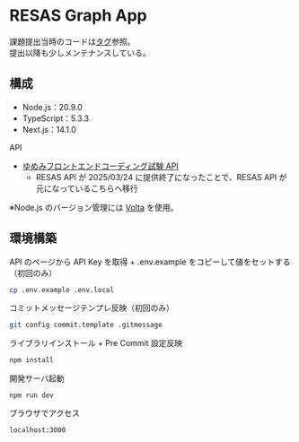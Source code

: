 # RESAS Graph App

課題提出当時のコードは[タグ](https://github.com/h-yoshikawa44/resas-graph-app/releases/tag/submitted_for_examination)参照。  
提出以降も少しメンテナンスしている。

## 構成

- Node.js：20.9.0
- TypeScript：5.3.3
- Next.js：14.1.0

API

- [ゆめみフロントエンドコーディング試験 API](https://yumemi-frontend-engineer-codecheck-api.vercel.app/api-doc)
  - RESAS API が 2025/03/24 に提供終了になったことで、RESAS API が元になっているこちらへ移行

※Node.js のバージョン管理には [Volta](https://volta.sh/) を使用。

## 環境構築

API のページから API Key を取得 + .env.example をコピーして値をセットする（初回のみ）

```bash
cp .env.example .env.local
```

コミットメッセージテンプレ反映（初回のみ）

```bash
git config commit.template .gitmessage
```

ライブラリインストール + Pre Commit 設定反映

```bash
npm install
```

開発サーバ起動

```
npm run dev
```

ブラウザでアクセス

```
localhost:3000
```
